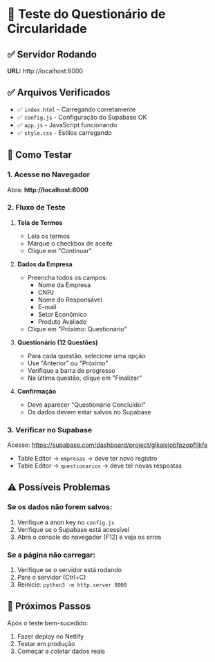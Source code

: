 # 🧪 Teste do Questionário de Circularidade

## ✅ Servidor Rodando
**URL:** http://localhost:8000

## ✅ Arquivos Verificados
- ✅ `index.html` - Carregando corretamente
- ✅ `config.js` - Configuração do Supabase OK
- ✅ `app.js` - JavaScript funcionando
- ✅ `style.css` - Estilos carregando

## 🧪 Como Testar

### 1. Acesse no Navegador
Abra: **http://localhost:8000**

### 2. Fluxo de Teste
1. **Tela de Termos**
   - Leia os termos
   - Marque o checkbox de aceite
   - Clique em "Continuar"

2. **Dados da Empresa**
   - Preencha todos os campos:
     - Nome da Empresa
     - CNPJ
     - Nome do Responsável
     - E-mail
     - Setor Econômico
     - Produto Avaliado
   - Clique em "Próximo: Questionário"

3. **Questionário (12 Questões)**
   - Para cada questão, selecione uma opção
   - Use "Anterior" ou "Próximo"
   - Verifique a barra de progresso
   - Na última questão, clique em "Finalizar"

4. **Confirmação**
   - Deve aparecer "Questionário Concluído!"
   - Os dados devem estar salvos no Supabase

### 3. Verificar no Supabase
Acesse: https://supabase.com/dashboard/project/glkaisjobfpzopftjkfe
- Table Editor → `empresas` → deve ter novo registro
- Table Editor → `questionarios` → deve ter novas respostas

## ⚠️ Possíveis Problemas

### Se os dados não forem salvos:
1. Verifique a anon key no `config.js`
2. Verifique se o Supabase está acessível
3. Abra o console do navegador (F12) e veja os erros

### Se a página não carregar:
1. Verifique se o servidor está rodando
2. Pare o servidor (Ctrl+C)
3. Reinicie: `python3 -m http.server 8000`

## 🚀 Próximos Passos
Após o teste bem-sucedido:
1. Fazer deploy no Netlify
2. Testar em produção
3. Começar a coletar dados reais

